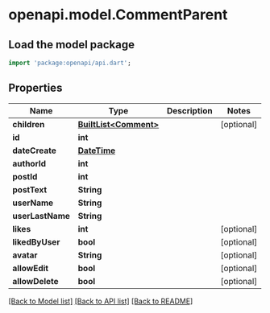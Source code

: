 # openapi.model.CommentParent

## Load the model package
```dart
import 'package:openapi/api.dart';
```

## Properties
Name | Type | Description | Notes
------------ | ------------- | ------------- | -------------
**children** | [**BuiltList&lt;Comment&gt;**](Comment.md) |  | [optional] 
**id** | **int** |  | 
**dateCreate** | [**DateTime**](DateTime.md) |  | 
**authorId** | **int** |  | 
**postId** | **int** |  | 
**postText** | **String** |  | 
**userName** | **String** |  | 
**userLastName** | **String** |  | 
**likes** | **int** |  | [optional] 
**likedByUser** | **bool** |  | [optional] 
**avatar** | **String** |  | [optional] 
**allowEdit** | **bool** |  | [optional] 
**allowDelete** | **bool** |  | [optional] 

[[Back to Model list]](../README.md#documentation-for-models) [[Back to API list]](../README.md#documentation-for-api-endpoints) [[Back to README]](../README.md)



